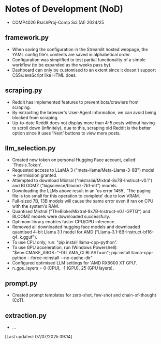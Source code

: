# Notes of Development (NoD)
<ul>
  <li>COMP4026 RsrchProj-Comp Sci (AI)  2024/25</li>
</ul>

## framework.py
<ul>
  <li>When saving the configuration in the Streamlit hosted webpage, the YAML config file's contents are saved in alphabetical order.</li>
  <li>Configuration was simplified to test partial functionality of a simple workflow (to be expanded as the weeks pass by).</li>
  <li>Dashboard can only be customised to an extent since it doesn't support CSS/JavaScript like HTML does.</li>
</ul>

## scraping.py
<ul>
  <li>Reddit has implemented features to prevent bots/crawlers from scraping.</li>
  <li>By extracting the browser's User-Agent information, we can avoid being blocked from scraping.</li>
  <li>Up-to-date Reddit does not display more than 4-5 posts without having to scroll down (infinitely), due to this, scraping old Reddit is the better option since it uses 'Next' buttons to view more posts.</li>
</ul>

## llm_selection.py
<ul>
  <li>Created new token on personal Hugging Face account, called 'Thesis.Token'.</li>
  <li>Requested access to LLaMA 3 ("meta-llama/Meta-Llama-3-8B") model -> permission granted.</li>
  <li>Attempted to download Mixtral ("mistralai/Mixtral-8x7B-Instruct-v0.1") and BLOOMZ ("bigscience/bloomz-7b1-mt") models.</li>
  <li>Downloading the LLMs above result in an 'os error 1455', 'The paging file is too small for this operation to complete' due to low VRAM.</li>
  <li>Full-sized 7B, 13B models will cause the same error even if ran on CPU with the system's RAM.</li>
  <li>Quantised Mixtral ("TheBloke/Mixtral-8x7B-Instruct-v0.1-GPTQ") and BLOOMZ models were downloaded successfully.</li>
  <li>Optimum library enables faster CPU/GPU inference.</li>
  <li>Removed all downloaded hugging face models and downloaded quantised 4-bit Llama 3.1 model for AMD ("Llama-3.1-8B-Instruct-bf16-q4_k.gguf").</li>
  <li>To use CPU only, run: "pip install llama-cpp-python".</li>
  <li>To use GPU acceleration, run (Windows Powershell): "$env:CMAKE_ARGS="-DLLAMA_CLBLAST=on"; pip install llama-cpp-python --force-reinstall --no-cache-dir"</li>
  <li>Configured optimised LLM settings for 'AMD RX6600 XT GPU'.</li>
  <li>n_gpu_layers = 0 (CPU), -1 (GPU), 25 (GPU layers).</li>
</ul>

## prompt.py
<ul>
  <li>Created prompt templates for zero-shot, few-shot and chain-of-thought (CoT).</li>
</ul>

## extraction.py
<ul>
  <li>...</li>
</ul>

[Last updated: 07/07/2025 09:14]
